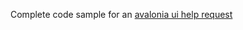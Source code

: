 Complete code sample for an [avalonia ui help request][0]

[0]: https://github.com/AvaloniaUI/Avalonia/discussions/8560
